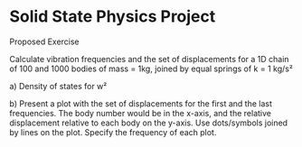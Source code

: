 # Solid State Physics Project


Proposed Exercise

Calculate vibration frequencies and the set of displacements for a 1D chain of 100 and 1000 bodies of mass = 1kg, joined by equal springs of k = 1 kg/s²

a) Density of states for w²

b) Present a plot with the set of displacements for the first and the last frequencies. The body number would be in the x-axis, and the relative displacement relative to each body on the y-axis. Use  dots/symbols joined by lines on the plot. Specify the frequency of each plot.
